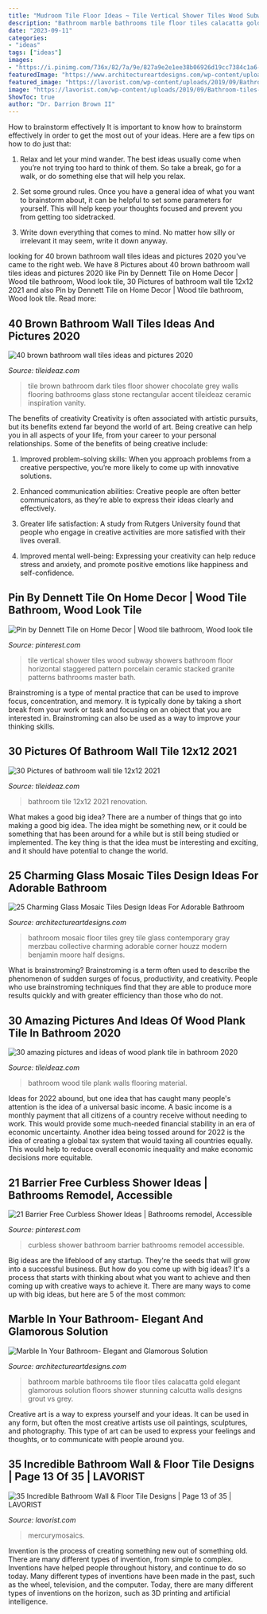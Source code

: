 ```yaml
---
title: "Mudroom Tile Floor Ideas ~ Tile Vertical Shower Tiles Wood Subway Showers Bathroom Floor Horizontal Staggered Pattern Porcelain Ceramic Stacked Granite Patterns Bathrooms Master Bath"
description: "Bathroom marble bathrooms tile floor tiles calacatta gold elegant glamorous solution floors shower stunning calcutta walls designs grout vs grey"
date: "2023-09-11"
categories:
- "ideas"
tags: ["ideas"]
images:
- "https://i.pinimg.com/736x/82/7a/9e/827a9e2e1ee38b06926d19cc7384c1a6--vertical-shower-tile-shower-floor.jpg"
featuredImage: "https://www.architectureartdesigns.com/wp-content/uploads/2014/08/53.jpg"
featured_image: "https://lavorist.com/wp-content/uploads/2019/09/Bathroom-tiles-floor-wall-modern-ideas-white-moroccan-vintage-13.jpg"
image: "https://lavorist.com/wp-content/uploads/2019/09/Bathroom-tiles-floor-wall-modern-ideas-white-moroccan-vintage-13.jpg"
ShowToc: true
author: "Dr. Darrion Brown II"
---
```



How to brainstorm effectively
It is important to know how to brainstorm effectively in order to get the most out of your ideas. Here are a few tips on how to do just that:
1. Relax and let your mind wander. The best ideas usually come when you’re not trying too hard to think of them. So take a break, go for a walk, or do something else that will help you relax.

2. Set some ground rules. Once you have a general idea of what you want to brainstorm about, it can be helpful to set some parameters for yourself. This will help keep your thoughts focused and prevent you from getting too sidetracked.

3. Write down everything that comes to mind. No matter how silly or irrelevant it may seem, write it down anyway.

	

		
looking for 40 brown bathroom wall tiles ideas and pictures 2020 you've came to the right web. We have 8 Pictures about 40 brown bathroom wall tiles ideas and pictures 2020 like Pin by Dennett Tile on Home Decor | Wood tile bathroom, Wood look tile, 30 Pictures of bathroom wall tile 12x12 2021 and also Pin by Dennett Tile on Home Decor | Wood tile bathroom, Wood look tile. Read more:
		
    
## 40 Brown Bathroom Wall Tiles Ideas And Pictures 2020

<img loading=lazy src="https://www.tileideaz.com/wp-content/uploads/2015/03/brown_bathroom_wall_tiles_27.jpg" onerror="this.onerror=null;this.src='https://tse4.mm.bing.net/th?id=OIP.E4HKVJY3-bPOm8_o7cZWFAHaLF&amp;pid=15.1';" alt="40 brown bathroom wall tiles ideas and pictures 2020">

_Source: tileideaz.com_

>tile brown bathroom dark tiles floor shower chocolate grey walls flooring bathrooms glass stone rectangular accent tileideaz ceramic inspiration vanity. 

	

The benefits of creativity
Creativity is often associated with artistic pursuits, but its benefits extend far beyond the world of art. Being creative can help you in all aspects of your life, from your career to your personal relationships.
Some of the benefits of being creative include:

1. Improved problem-solving skills: When you approach problems from a creative perspective, you’re more likely to come up with innovative solutions.

2. Enhanced communication abilities: Creative people are often better communicators, as they’re able to express their ideas clearly and effectively.

3. Greater life satisfaction: A study from Rutgers University found that people who engage in creative activities are more satisfied with their lives overall.

4. Improved mental well-being: Expressing your creativity can help reduce stress and anxiety, and promote positive emotions like happiness and self-confidence.

    
## Pin By Dennett Tile On Home Decor | Wood Tile Bathroom, Wood Look Tile

<img loading=lazy src="https://i.pinimg.com/736x/82/7a/9e/827a9e2e1ee38b06926d19cc7384c1a6--vertical-shower-tile-shower-floor.jpg" onerror="this.onerror=null;this.src='https://tse1.mm.bing.net/th?id=OIP._rETEDBC3L7SU9mh8CmlAgHaJ3&amp;pid=15.1';" alt="Pin by Dennett Tile on Home Decor | Wood tile bathroom, Wood look tile">

_Source: pinterest.com_

>tile vertical shower tiles wood subway showers bathroom floor horizontal staggered pattern porcelain ceramic stacked granite patterns bathrooms master bath. 

	

Brainstroming is a type of mental practice that can be used to improve focus, concentration, and memory. It is typically done by taking a short break from your work or task and focusing on an object that you are interested in. Brainstroming can also be used as a way to improve your thinking skills.

    
## 30 Pictures Of Bathroom Wall Tile 12x12 2021

<img loading=lazy src="https://www.tileideaz.com/wp-content/uploads/2015/12/small-bathroom-renovation-ideas-as-luxury-bathroom-as-additional-suggestion-for-make-a-perfect-Bathroom-design-134-1024x1536.jpg" onerror="this.onerror=null;this.src='https://tse3.mm.bing.net/th?id=OIP.wyFZd2UxbarT3_U7UtEP0gHaLH&amp;pid=15.1';" alt="30 Pictures of bathroom wall tile 12x12 2021">

_Source: tileideaz.com_

>bathroom tile 12x12 2021 renovation. 

	

What makes a good big idea?
There are a number of things that go into making a good big idea. The idea might be something new, or it could be something that has been around for a while but is still being studied or implemented. The key thing is that the idea must be interesting and exciting, and it should have potential to change the world.

    
## 25 Charming Glass Mosaic Tiles Design Ideas For Adorable Bathroom

<img loading=lazy src="http://www.architectureartdesigns.com/wp-content/uploads/2013/12/723.jpg" onerror="this.onerror=null;this.src='https://tse3.mm.bing.net/th?id=OIP.0qVC-tnYkAglmJi3sO19HQAAAA&amp;pid=15.1';" alt="25 Charming Glass Mosaic Tiles Design Ideas For Adorable Bathroom">

_Source: architectureartdesigns.com_

>bathroom mosaic floor tiles grey tile glass contemporary gray merzbau collective charming adorable corner houzz modern benjamin moore half designs. 

	

What is brainstroming?
Brainstroming is a term often used to describe the phenomenon of sudden surges of focus, productivity, and creativity. People who use brainstroming techniques find that they are able to produce more results quickly and with greater efficiency than those who do not.

    
## 30 Amazing Pictures And Ideas Of Wood Plank Tile In Bathroom 2020

<img loading=lazy src="https://www.tileideaz.com/wp-content/uploads/2015/09/129.jpg" onerror="this.onerror=null;this.src='https://tse1.mm.bing.net/th?id=OIP.VdGEzd0IGlpqWNcp9PQJegHaLG&amp;pid=15.1';" alt="30 amazing pictures and ideas of wood plank tile in bathroom 2020">

_Source: tileideaz.com_

>bathroom wood tile plank walls flooring material. 

	

Ideas for 2022 abound, but one idea that has caught many people's attention is the idea of a universal basic income. A basic income is a monthly payment that all citizens of a country receive without needing to work. This would provide some much-needed financial stability in an era of economic uncertainty. Another idea being tossed around for 2022 is the idea of creating a global tax system that would taxing all countries equally. This would help to reduce overall economic inequality and make economic decisions more equitable.

    
## 21 Barrier Free Curbless Shower Ideas | Bathrooms Remodel, Accessible

<img loading=lazy src="https://i.pinimg.com/736x/6b/93/54/6b9354e86d3604677a57fc5fd222cbc6.jpg" onerror="this.onerror=null;this.src='https://tse1.mm.bing.net/th?id=OIP._hzQrZzLaSm3xZwjlNB3TAHaLE&amp;pid=15.1';" alt="21 Barrier Free Curbless Shower Ideas | Bathrooms remodel, Accessible">

_Source: pinterest.com_

>curbless shower bathroom barrier bathrooms remodel accessible. 

	

Big ideas are the lifeblood of any startup. They're the seeds that will grow into a successful business. But how do you come up with big ideas? It's a process that starts with thinking about what you want to achieve and then coming up with creative ways to achieve it. There are many ways to come up with big ideas, but here are 5 of the most common: 

    
## Marble In Your Bathroom- Elegant And Glamorous Solution

<img loading=lazy src="https://www.architectureartdesigns.com/wp-content/uploads/2014/08/53.jpg" onerror="this.onerror=null;this.src='https://tse1.mm.bing.net/th?id=OIP.negiio-p9XwHb8puOna6gQHaKT&amp;pid=15.1';" alt="Marble In Your Bathroom- Elegant and Glamorous Solution">

_Source: architectureartdesigns.com_

>bathroom marble bathrooms tile floor tiles calacatta gold elegant glamorous solution floors shower stunning calcutta walls designs grout vs grey. 

	

Creative art is a way to express yourself and your ideas. It can be used in any form, but often the most creative artists use oil paintings, sculptures, and photography. This type of art can be used to express your feelings and thoughts, or to communicate with people around you.

    
## 35 Incredible Bathroom Wall &amp; Floor Tile Designs | Page 13 Of 35 | LAVORIST

<img loading=lazy src="https://lavorist.com/wp-content/uploads/2019/09/Bathroom-tiles-floor-wall-modern-ideas-white-moroccan-vintage-13.jpg" onerror="this.onerror=null;this.src='https://tse4.mm.bing.net/th?id=OIP.2PRKM7NtyIsbQsHIhhtplgHaLT&amp;pid=15.1';" alt="35 Incredible Bathroom Wall &amp; Floor Tile Designs | Page 13 of 35 | LAVORIST">

_Source: lavorist.com_

>mercurymosaics. 

	

Invention is the process of creating something new out of something old. There are many different types of invention, from simple to complex. Inventions have helped people throughout history, and continue to do so today. Many different types of inventions have been made in the past, such as the wheel, television, and the computer. Today, there are many different types of inventions on the horizon, such as 3D printing and artificial intelligence.

